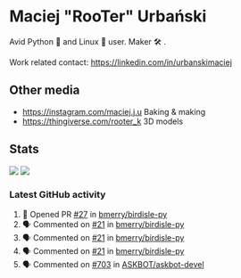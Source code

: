 # Maciej "RooTer" Urbański

Avid Python 🐍 and Linux 🐧 user.
Maker 🛠 .

Work related contact: https://linkedin.com/in/urbanskimaciej

## Other media

* https://instagram.com/maciej.j.u Baking & making
* https://thingiverse.com/rooter_k 3D models

## Stats

![](https://github-readme-stats.vercel.app/api?username=rooterkyberian&hide_title=true&show_icons=true&count_private=true&theme=graywhite)
![](https://komarev.com/ghpvc/?username=rooterkyberian&color=lightgray&style=flat-square)

### Latest GitHub activity
<!--START_SECTION:activity-->
1. 💪 Opened PR [#27](https://github.com/bmerry/birdisle-py/pull/27) in [bmerry/birdisle-py](https://github.com/bmerry/birdisle-py)
2. 🗣 Commented on [#21](https://github.com/bmerry/birdisle-py/issues/21) in [bmerry/birdisle-py](https://github.com/bmerry/birdisle-py)
3. 🗣 Commented on [#21](https://github.com/bmerry/birdisle-py/issues/21) in [bmerry/birdisle-py](https://github.com/bmerry/birdisle-py)
4. 🗣 Commented on [#21](https://github.com/bmerry/birdisle-py/issues/21) in [bmerry/birdisle-py](https://github.com/bmerry/birdisle-py)
5. 🗣 Commented on [#703](https://github.com/ASKBOT/askbot-devel/issues/703) in [ASKBOT/askbot-devel](https://github.com/ASKBOT/askbot-devel)
<!--END_SECTION:activity-->
